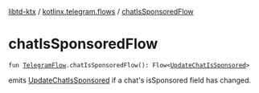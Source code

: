 [libtd-ktx](../index.md) / [kotlinx.telegram.flows](index.md) / [chatIsSponsoredFlow](./chat-is-sponsored-flow.md)

# chatIsSponsoredFlow

`fun `[`TelegramFlow`](../kotlinx.telegram.core/-telegram-flow/index.md)`.chatIsSponsoredFlow(): Flow<`[`UpdateChatIsSponsored`](https://tdlibx.github.io/td/docs/org/drinkless/td/libcore/telegram/TdApi.UpdateChatIsSponsored.html)`>`

emits [UpdateChatIsSponsored](https://tdlibx.github.io/td/docs/org/drinkless/td/libcore/telegram/TdApi.UpdateChatIsSponsored.html) if a chat's isSponsored field has changed.

